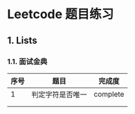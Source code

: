 # Leetcode 题目练习

## 1. Lists

### 1.1. 面试金典

| 序号 | 题目             | 完成度   |
| ---- | ---------------- | -------- |
| 1    | 判定字符是否唯一 | complete |
|      |                  |          |
|      |                  |          |

